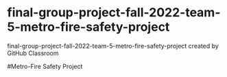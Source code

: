# final-group-project-fall-2022-team-5-metro-fire-safety-project
final-group-project-fall-2022-team-5-metro-fire-safety-project created by GitHub Classroom

#Metro-Fire Safety Project
